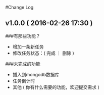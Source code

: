 #Change Log

## v1.0.0 ( 2016-02-26 17:30 )

###有那些功能？

* 增加一条新任务
* 修改任务状态：( 完成 ｜ 删除 )

###未完成的功能

* 插入到mongodb数据库
* 任务倒计时
* 其他 ( 你有什么需要的功能，欢迎提交需求 )
